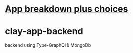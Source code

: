 # [App breakdown plus choices](https://www.notion.so/ClayApp-Portfolio-for-Clayton-Francis-Breakdown-0fcd64c8e30c45d9869266e57c038524)

# clay-app-backend
backend using Type-GraphQl &amp; MongoDb
